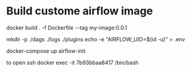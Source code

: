 # Build custome airflow image 



docker build . -f Dockerfile --tag my-image:0.0.1

mkdir -p ./dags ./logs ./plugins
echo -e "AIRFLOW_UID=$(id -u)" > .env

docker-compose up airflow-init

to open ssh
docker exec -it 7b93bbaa8417 /bin/bash